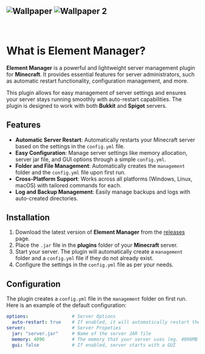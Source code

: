 ![Wallpaper](https://cdn.modrinth.com/data/z2AiNsm2/images/26623f22499f3353f824b1562a88f87bed32f41c.png)
![Wallpaper 2](https://cdn.modrinth.com/data/z2AiNsm2/images/2ee62cda925821ca9c8b754669507f8fe3ed2685.png)
---
<br>

# What is Element Manager?
**Element Manager** is a powerful and lightweight server management plugin for **Minecraft**. It provides essential features for server administrators, such as automatic restart functionality, configuration management, and more.

This plugin allows for easy management of server settings and ensures your server stays running smoothly with auto-restart capabilities. The plugin is designed to work with both **Bukkit** and **Spigot** servers.

## Features

- **Automatic Server Restart**: Automatically restarts your Minecraft server based on the settings in the `config.yml` file.
- **Easy Configuration**: Manage server settings like memory allocation, server jar file, and GUI options through a simple `config.yml`.
- **Folder and File Management**: Automatically creates the `management` folder and the `config.yml` file upon first run.
- **Cross-Platform Support**: Works across all platforms (Windows, Linux, macOS) with tailored commands for each.
- **Log and Backup Management**: Easily manage backups and logs with auto-created directories.

## Installation

1. Download the latest version of **Element Manager** from the [releases](https://github.com/yourusername/ElementManager/releases) page.
2. Place the `.jar` file in the **plugins** folder of your **Minecraft** server.
3. Start your server. The plugin will automatically create a `management` folder and a `config.yml` file if they do not already exist.
4. Configure the settings in the `config.yml` file as per your needs.

## Configuration

The plugin creates a `config.yml` file in the `management` folder on first run. Here is an example of the default configuration:

```yaml
options:                # Server Options
  auto-restart: true    # If enabled, it will automatically restart the server after it is stopped
server:                 # Server Propeties
  jar: "server.jar"     # Name of the server JAR file
  memory: 4096          # The memory that your server uses (eg. 4096MB = 4GB)
  gui: false            # If enabled, server starts with a GUI
```
